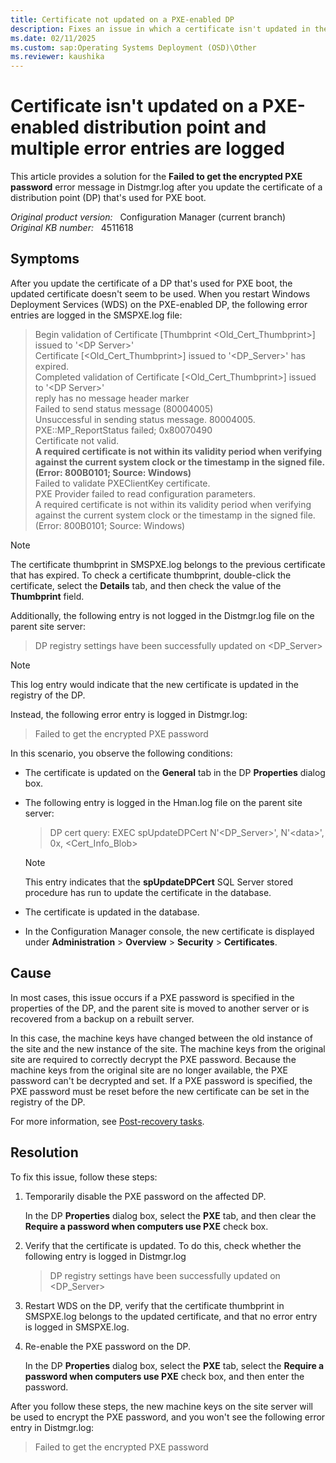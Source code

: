```yaml
---
title: Certificate not updated on a PXE-enabled DP
description: Fixes an issue in which a certificate isn't updated in the registry of a PXE-enabled distribution point if a PXE password is specified.
ms.date: 02/11/2025
ms.custom: sap:Operating Systems Deployment (OSD)\Other
ms.reviewer: kaushika
---
```

# Certificate isn't updated on a PXE-enabled distribution point and multiple error entries are logged

This article provides a solution for the **Failed to get the encrypted PXE password** error message in Distmgr.log after you update the certificate of a distribution point (DP) that's used for PXE boot.

_Original product version:_ &nbsp; Configuration Manager (current branch)  
_Original KB number:_ &nbsp; 4511618

## Symptoms

After you update the certificate of a DP that's used for PXE boot, the updated certificate doesn't seem to be used. When you restart Windows Deployment Services (WDS) on the PXE-enabled DP, the following error entries are logged in the SMSPXE.log file:

> Begin validation of Certificate [Thumbprint <Old_Cert_Thumbprint>] issued to '\<DP Server>'  
> Certificate [<Old_Cert_Thumbprint>] issued to '<DP_Server>' has expired.  
> Completed validation of Certificate [<Old_Cert_Thumbprint>] issued to '\<DP Server>'  
> reply has no message header marker  
> Failed to send status message (80004005)  
> Unsuccessful in sending status message. 80004005.  
> PXE::MP_ReportStatus failed; 0x80070490  
> Certificate not valid.  
> **A required certificate is not within its validity period when verifying against the current system clock or the timestamp in the signed file. (Error: 800B0101; Source: Windows)**  
> Failed to validate PXEClientKey certificate.  
> PXE Provider failed to read configuration parameters.  
> A required certificate is not within its validity period when verifying against the current system clock or the timestamp in the signed file. (Error: 800B0101; Source: Windows)

> [!NOTE]
> The certificate thumbprint in SMSPXE.log belongs to the previous certificate that has expired. To check a certificate thumbprint, double-click the certificate, select the **Details** tab, and then check the value of the **Thumbprint** field.

Additionally, the following entry is not logged in the Distmgr.log file on the parent site server:

> DP registry settings have been successfully updated on \<DP_Server>

> [!NOTE]
> This log entry would indicate that the new certificate is updated in the registry of the DP.

Instead, the following error entry is logged in Distmgr.log:

> Failed to get the encrypted PXE password

In this scenario, you observe the following conditions:

- The certificate is updated on the **General** tab in the DP **Properties** dialog box.
- The following entry is logged in the Hman.log file on the parent site server:
    > DP cert query: EXEC spUpdateDPCert N'<DP_Server>', N'\<data>', 0x, <Cert_Info_Blob>

    > [!NOTE]
    > This entry indicates that the **spUpdateDPCert** SQL Server stored procedure has run to update the certificate in the database.

- The certificate is updated in the database.
- In the Configuration Manager console, the new certificate is displayed under **Administration** > **Overview** > **Security** > **Certificates**.

## Cause

In most cases, this issue occurs if a PXE password is specified in the properties of the DP, and the parent site is moved to another server or is recovered from a backup on a rebuilt server.

In this case, the machine keys have changed between the old instance of the site and the new instance of the site. The machine keys from the original site are required to correctly decrypt the PXE password. Because the machine keys from the original site are no longer available, the PXE password can't be decrypted and set. If a PXE password is specified, the PXE password must be reset before the new certificate can be set in the registry of the DP.

For more information, see [Post-recovery tasks](/mem/configmgr/core/servers/manage/recover-sites#post-recovery-tasks).

## Resolution

To fix this issue, follow these steps:

1. Temporarily disable the PXE password on the affected DP.

    In the DP **Properties** dialog box, select the **PXE** tab, and then clear the **Require a password when computers use PXE** check box.

2. Verify that the certificate is updated. To do this, check whether the following entry is logged in Distmgr.log

    > DP registry settings have been successfully updated on <DP_Server>

3. Restart WDS on the DP, verify that the certificate thumbprint in SMSPXE.log belongs to the updated certificate, and that no error entry is logged in SMSPXE.log.

4. Re-enable the PXE password on the DP.

    In the DP **Properties** dialog box, select the **PXE** tab, select the **Require a password when computers use PXE** check box, and then enter the password.

After you follow these steps, the new machine keys on the site server will be used to encrypt the PXE password, and you won't see the following error entry in Distmgr.log:

> Failed to get the encrypted PXE password
